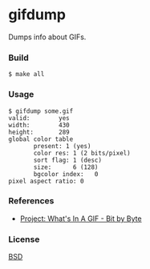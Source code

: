 gifdump
=======

Dumps info about GIFs.

### Build

    $ make all

### Usage

    $ gifdump some.gif
    valid:	      yes
    width:	      430
    height:	      289
    global color table
           present:	1 (yes)
           color res: 1 (2 bits/pixel)
           sort flag: 1 (desc)
           size:      6 (128)
           bgcolor index:	0
    pixel aspect ratio:	0

### References

* [Project: What's In A GIF - Bit by
  Byte](http://www.matthewflickinger.com/lab/whatsinagif/bits_and_bytes.asp)

### License

[BSD](LICENSE)

